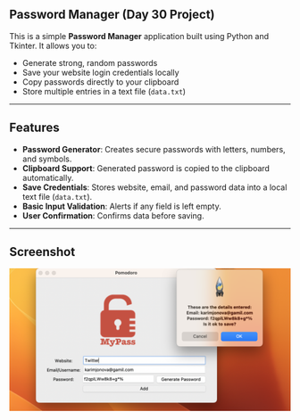 ## Password Manager (Day 30 Project)

This is a simple **Password Manager** application built using Python and Tkinter. It allows you to:

- Generate strong, random passwords
- Save your website login credentials locally
- Copy passwords directly to your clipboard
- Store multiple entries in a text file (`data.txt`)

---

##  Features

- **Password Generator**: Creates secure passwords with letters, numbers, and symbols.
- **Clipboard Support**: Generated password is copied to the clipboard automatically.
- **Save Credentials**: Stores website, email, and password data into a local text file (`data.txt`).
- **Basic Input Validation**: Alerts if any field is left empty.
- **User Confirmation**: Confirms data before saving.

---

##  Screenshot

![App Screenshot](Screenshot.png)
